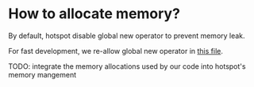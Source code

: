 # How to allocate memory?

By default, hotspot disable global new operator to prevent memory leak.

For fast development, we re-allow global new operator in [this file](hotspot/src/share/vm/memory/allocation.cpp).

TODO: integrate the memory allocations used by our code into hotspot's memory mangement